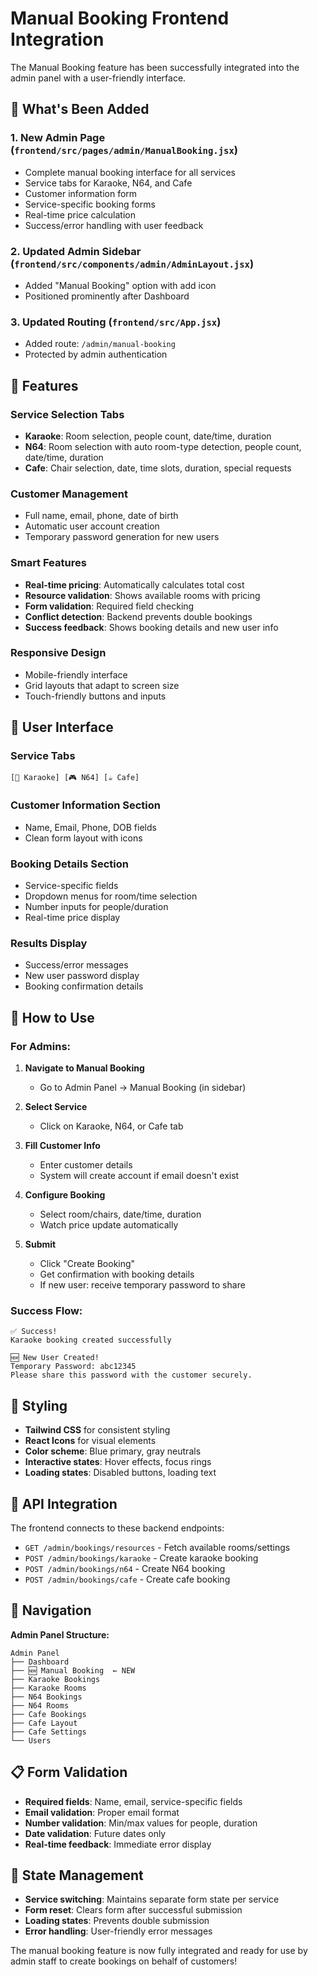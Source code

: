 # Manual Booking Frontend Integration

The Manual Booking feature has been successfully integrated into the admin panel with a user-friendly interface.

## 🎯 What's Been Added

### 1. **New Admin Page** (`frontend/src/pages/admin/ManualBooking.jsx`)

- Complete manual booking interface for all services
- Service tabs for Karaoke, N64, and Cafe
- Customer information form
- Service-specific booking forms
- Real-time price calculation
- Success/error handling with user feedback

### 2. **Updated Admin Sidebar** (`frontend/src/components/admin/AdminLayout.jsx`)

- Added "Manual Booking" option with add icon
- Positioned prominently after Dashboard

### 3. **Updated Routing** (`frontend/src/App.jsx`)

- Added route: `/admin/manual-booking`
- Protected by admin authentication

## 🚀 Features

### **Service Selection Tabs**

- **Karaoke**: Room selection, people count, date/time, duration
- **N64**: Room selection with auto room-type detection, people count, date/time, duration
- **Cafe**: Chair selection, date, time slots, duration, special requests

### **Customer Management**

- Full name, email, phone, date of birth
- Automatic user account creation
- Temporary password generation for new users

### **Smart Features**

- **Real-time pricing**: Automatically calculates total cost
- **Resource validation**: Shows available rooms with pricing
- **Form validation**: Required field checking
- **Conflict detection**: Backend prevents double bookings
- **Success feedback**: Shows booking details and new user info

### **Responsive Design**

- Mobile-friendly interface
- Grid layouts that adapt to screen size
- Touch-friendly buttons and inputs

## 📱 User Interface

### **Service Tabs**

```
[🎵 Karaoke] [🎮 N64] [☕ Cafe]
```

### **Customer Information Section**

- Name, Email, Phone, DOB fields
- Clean form layout with icons

### **Booking Details Section**

- Service-specific fields
- Dropdown menus for room/time selection
- Number inputs for people/duration
- Real-time price display

### **Results Display**

- Success/error messages
- New user password display
- Booking confirmation details

## 🔧 How to Use

### **For Admins:**

1. **Navigate to Manual Booking**

   - Go to Admin Panel → Manual Booking (in sidebar)

2. **Select Service**

   - Click on Karaoke, N64, or Cafe tab

3. **Fill Customer Info**

   - Enter customer details
   - System will create account if email doesn't exist

4. **Configure Booking**

   - Select room/chairs, date/time, duration
   - Watch price update automatically

5. **Submit**
   - Click "Create Booking"
   - Get confirmation with booking details
   - If new user: receive temporary password to share

### **Success Flow:**

```
✅ Success!
Karaoke booking created successfully

🆕 New User Created!
Temporary Password: abc12345
Please share this password with the customer securely.
```

## 🎨 Styling

- **Tailwind CSS** for consistent styling
- **React Icons** for visual elements
- **Color scheme**: Blue primary, gray neutrals
- **Interactive states**: Hover effects, focus rings
- **Loading states**: Disabled buttons, loading text

## 🔗 API Integration

The frontend connects to these backend endpoints:

- `GET /admin/bookings/resources` - Fetch available rooms/settings
- `POST /admin/bookings/karaoke` - Create karaoke booking
- `POST /admin/bookings/n64` - Create N64 booking
- `POST /admin/bookings/cafe` - Create cafe booking

## 🚦 Navigation

**Admin Panel Structure:**

```
Admin Panel
├── Dashboard
├── 🆕 Manual Booking  ← NEW
├── Karaoke Bookings
├── Karaoke Rooms
├── N64 Bookings
├── N64 Rooms
├── Cafe Bookings
├── Cafe Layout
├── Cafe Settings
└── Users
```

## 📋 Form Validation

- **Required fields**: Name, email, service-specific fields
- **Email validation**: Proper email format
- **Number validation**: Min/max values for people, duration
- **Date validation**: Future dates only
- **Real-time feedback**: Immediate error display

## 🔄 State Management

- **Service switching**: Maintains separate form state per service
- **Form reset**: Clears form after successful submission
- **Loading states**: Prevents double submission
- **Error handling**: User-friendly error messages

The manual booking feature is now fully integrated and ready for use by admin staff to create bookings on behalf of customers!
